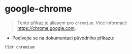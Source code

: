 # google-chrome

> Tento příkaz je aliasem pro `chromium`.
> Více informací: <https://chrome.google.com>.

- Podívejte se na dokumentaci původního příkazu:

`tldr chromium`
